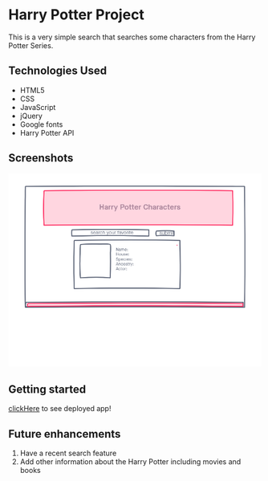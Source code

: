 # Harry Potter Project
This is a very simple search that searches some characters from the Harry Potter Series.

## Technologies Used
- HTML5
- CSS
- JavaScript
- jQuery
- Google fonts 
- Harry Potter API

## Screenshots 
![wireframe](./wireframe.png)

## Getting started 
[clickHere](#) to see deployed app!

## Future enhancements 
1. Have a recent search feature
2. Add other information about the Harry Potter including movies and books
